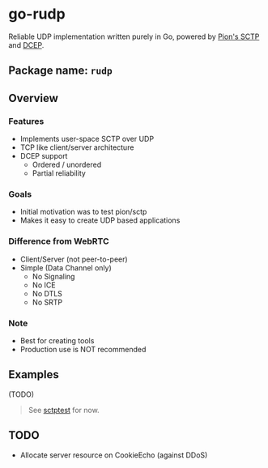 # go-rudp

Reliable UDP implementation written purely in Go, powered by [Pion's SCTP](https://github.com/pion/sctp) and [DCEP](https://github.com/pion/datachannel).

## Package name: `rudp`

## Overview
### Features
* Implements user-space SCTP over UDP
* TCP like client/server architecture
* DCEP support
  - Ordered / unordered
  - Partial reliability

### Goals
* Initial motivation was to test pion/sctp
* Makes it easy to create UDP based applications

### Difference from WebRTC
* Client/Server (not peer-to-peer)
* Simple (Data Channel only)
  - No Signaling
  - No ICE
  - No DTLS
  - No SRTP

### Note
* Best for creating tools
* Production use is NOT recommended

## Examples
(TODO)
> See [sctptest](https://github.com/enobufs/sctptest) for now.

## TODO
* Allocate server resource on CookieEcho (against DDoS)
